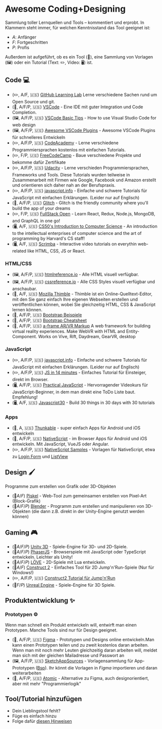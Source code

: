 # Awesome Coding+Designing

Sammlung toller Lernquellen und Tools – kommentiert und erprobt.
In Klammern steht immer, für welchen Kenntnisstand das Tool geeignet ist:

- _A_: Anfänger
- _F_: Fortgeschritten
- _P_: Profis

Außerdem ist aufgeführt, ob es ein Tool (🔨), eine Sammlung von Vorlagen (🖼) oder ein Tutorial (Text: ✏️, Video: 🖥) ist.

## Code 💻

- (✏️, A/F, :us:) [GitHub Learning Lab](https://lab.github.com/courses) Lerne verschiedene Sachen rund um Open Source und git.
- (🔨, A/F/P, :us:) [VSCode](https://code.visualstudio.com/) - Eine IDE mit guter Integration und Code Completion.
- (🖼, A/F/P, :us:) [VSCode Basic Tips](https://medium.com/@martin_betz/how-to-use-visual-studio-code-for-web-design-f2a2450f54d9) - How to use Visual Studio Code for web design
- (🖼, A/F/P, :us:) [Awesome VSCode Plugins](https://codeburst.io/top-javascript-vscode-extensions-for-faster-development-c687c39596f5) - Awesome VSCode Plugins für schnelleres Entwickeln
- (✏️, A/F/P, :us:) [CodeAcademy](https://www.codecademy.com/) - Lerne verschiedene Programmiersprachen kostenlos mit einfachen Tutorials.
- (✏️, F/P, :us:) [FreeCodeCamp](https://www.freecodecamp.org/) - Baue verschiedene Projekte und bekomme dafür Zertifikate
- (✏️, A/F/P, :us:) [Udacity](https://de.udacity.com/course/all) - Lerne verschieden Programmiersprachen, Frameworks und Tools. Diese Tutorials wurden teilweise in Zusammenarbeit mit Firmen wie Google, Facebook und Amazon erstellt und orientieren sich daher nah an der Berufspraxis.
- (✏️, A/F/P, :us:) [javascript.info](https://javascript.info/) - Einfache und schwere Tutorials für JavaScript mit einfachen Erklärungen. (Leider nur auf Englisch)
- (🔨, A/F/P, :us:) [Glitch](https://glitch.com/) - Glitch is the friendly community where you'll build the app of your dreams
- (✏️, F/P, :us:) [FullStack Open](https://fullstackopen.com/en/) - Learn React, Redux, Node.js, MongoDB, and GraphQL in one go!
- (🖥, A/F, :us:) [CS50's Introduction to Computer Science](https://www.edx.org/course/cs50s-introduction-to-computer-science) - An introduction to the intellectual enterprises of computer science and the art of programming by Harvard's CS staff!
- (🖥, A/F, :us:) [Scrimba](https://scrimba.com/) - Interactive video tutorials on everythin web-related like HTML, CSS, JS or React.

### HTML/CSS

- (🖼, A/F/P, :us:) [htmlreference.io](https://htmlreference.io/) - Alle HTML visuell verfügbar.
- (🖼, A/F/P, :us:) [cssreference.io](https://cssreference.io/) - Alle CSS Styles visuell verfügbar und anschaubar.
- (🔨, A/F, :us:) [Mozilla Thimble](https://thimble.mozilla.org/) - Thimble ist ein Online-Quelltext-Editor, mit den Sie ganz einfach Ihre eigenen Webseiten erstellen und veröffentlichen können, wobei Sie gleichzeitig HTML, CSS & JavaScript lernen können.
- (🔨, A/F/P, :us:) [Bootstrap Beispiele](https://getbootstrap.com/docs/4.1/examples/)
- (🔨, A/F/P, :us:) [Bootstrap Cheatsheet](https://hackerthemes.com/bootstrap-cheatsheet/)
- (🔨, A/F/P, :us:) [a-frame AR/VR Markup](https://aframe.io/) A web framework for building virtual reality experiences. Make WebVR with HTML and Entity-Component. Works on Vive, Rift, Daydream, GearVR, desktop

### JavaScript

- (✏️, A/F/P, :us:) [javascript.info](https://javascript.info/) - Einfache und schwere Tutorials für JavaScript mit einfachen Erklärungen. (Leider nur auf Englisch)
- (✏️, A/F/P, :us:) [JS in 14 minutes](https://jgthms.com/javascript-in-14-minutes/) - Einfaches Tutorial für Einsteiger, direkt im Browser.
- (🖥, A/F/P, :us:) [Practical JavaScript](https://watchandcode.com/p/practical-javascript) - Hervorragender Videokurs für JavaScript-Beginner, in dem man direkt eine ToDo Liste baut. Empfehlung!
- (🖥, A/F, :us:) [Javascript30](https://javascript30.com/) - Build 30 things in 30 days with 30 tutorials

### Apps

- (🔨, A, :us:) [Thunkable](https://thunkable.com/#/) - super einfach Apps für Android und iOS entwickeln
- (🔨, A/F/P, :us:) [NativeScript](https://play.nativescript.org/) - im Browser Apps für Android und iOS entwickeln. Mit JavaScript, VueJS oder Angular.
- (✏️, A/F/P, :us:) [NativeScript Samples](https://market.nativescript.org/?tab=samples&framework=angular&category=all_samples) - Vorlagen für NativeScript, etwa zu [Login Form](https://play.nativescript.org/?template=play-ng&id=Hqp5UQ&v=320) und [ListView](https://play.nativescript.org/?template=play-ng&id=TIzFdC&v=4)

## Design 🖌

Programme zum erstellen von Grafik oder 3D-Objekten

- (🔨*A*/_F_) [Piskel](https://www.piskelapp.com/) - Web-Tool zum gemeinsamen erstellen von Pixel-Art (Block-Grafik)
- (🔨*A*/_F_/_P_) [Blender](https://www.blender.org/) - Programm zum erstellen und manipulieren von 3D-Objekten (die dann z.B. direkt in der Unity-Engine genutzt werden können)

## Gaming 🎮

- (🔨*A*/_F_/_P_) [Unity 3D](https://unity3d.com/) - Spiele-Engine für 3D- und 2D-Spiele.
- (🔨*A*/_F_/_P_) [PhaserJS](https://phaser.io/) - Browserspiele mit JavaScript oder TypeScript entwickeln. Leichter als Unity!
- (🔨*A*/_F_/_P_) [LÖVE](https://love2d.org) - 2D-Spiele mit Lua entwickeln.
- (🔨*A*/_F_) [Construct 2](https://www.scirra.com/construct2) - Einfaches Tool für 2D Jump'n'Run-Spiele (Nur für Windows!)
- (✏️, A/F/P, :us:) [Construct2 Tutorial für Jump'n'Run](https://www.scirra.com/tutorials/253/how-to-make-a-platform-game)
- (🔨*F*/_P_) [Unreal Engine](https://www.unrealengine.com/) - Spiele-Engine für 3D Spiele.

## Produktentwicklung ✨

### Prototypen ⚙

Wenn man schnell ein Produkt entwickeln will, entwirft man einen Prototypen. Manche Tools sind nur für Design geeignet.

- (🔨, A/F/P, :us:) [Figma](https://www.figma.com/) - Prototypen und Designs online entwickeln.Man kann einen Prototypen teilen und zu zweit kostenlos daran arbeiten. Wenn man mit noch mehr Leuten gleichzeitig daran arbeiten will, meldet man sich mit der gleichen Mailadresse und Passwort an
- (🖼, A/F/P, :us:) [SketchAppSources](https://www.sketchappsources.com/) - Vorlagensammlung für App-Prototypen ([Bsp](https://www.sketchappsources.com/free-source/3320-material-design-widgets-ui-kit-sketch-freebie-resource.html)). Ihr könnt die Vorlagen in _Figma_ importieren und daran weiterarbeiten
- (🔨, A/F/P, :us:) [Atomic](https://atomic.io/) - Alternative zu Figma, auch designorientiert, aber mit mehr "Programmierlogik"

## Tool/Tutorial hinzufügen

- Dein Lieblingstool fehlt?
- Füge es einfach hinzu
- Folge dafür [diesen Hinweisen](/CONTRIBUTING.md)
